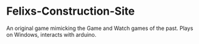 # Felixs-Construction-Site
An original game mimicking the Game and Watch games of the past. Plays on Windows, interacts with arduino.
